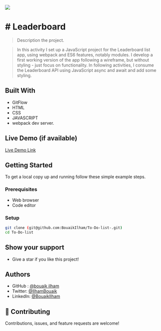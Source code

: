 
![](https://img.shields.io/badge/Microverse-blueviolet)

# # Leaderboard

> Description the project.

> In this activity I set up a JavaScript project for the Leaderboard list app, using webpack and ES6 features, notably modules. I develop a first working version of the app following a wireframe, but without styling - just focus on functionality. In following activities, I consume the Leaderboard API using JavaScript async and await and add some styling.





## Built With
- GitFlow
- HTML
- CSS
- JAVASCRIPT
-  webpack dev server.



## Live Demo (if available)

[Live Demo Link](https://bouaikilham.github.io/Leaderboard/)



## Getting Started


To get a local copy up and running follow these simple example steps.

### Prerequisites

- Web browser
- Code editor

### Setup
```bash
git clone (git@github.com:BouaikIlham/To-Do-list-.git)
cd To-Do-list
```

## Show your support

- Give a star if you like this project!

## Authors

-  GitHub : [@bouaik ilham](https://github.com/BouaikIlham)
- Twitter: [@IlhamBouaik](https://twitter.com/IlhamBouaik)
- LinkedIn: [@BouaikIlham](https://www.linkedin.com/in/bouaik-ilham-478478230/)

## 🤝 Contributing

Contributions, issues, and feature requests are welcome!

